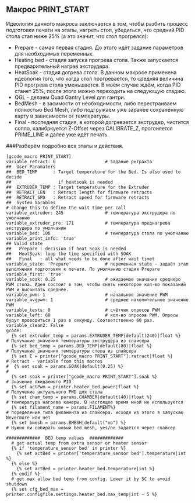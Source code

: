 ## Макрос PRINT_START

Идеология данного макроса заключается в том, чтобы разбить процесс подготовки печати на этапы, нагреть стол, убедиться, что средний PID стола стал ниже 25% (а это значит, что стол прогрелся):
- Prepare - самая первая стадия. До этого идёт задание параметров для необходимых переменных.
- Heating bed - стадия запуска прогрева стола. Также запускается предварительный нагрев экструдера.
- HeatSoak - стадия догрева стола. В данном макросе применена идеология того, что когда стол прогревается, то средняя величина PID прогрева стола уменьшается. В моём случае ждём, когда PID станет 25%, после этого можно переходить на следующую стадию.
- QGL - делаем Quad Gantry Level для гантри.
- BedMesh - в засимости от необходимости, либо перестраиваем полностью Bed Mesh, либо подгружаем уже заранее сохранённую карту в зависимости от температуры.
- Final - последняя стадия, в которой догревается экструдер, чистится сопло, калибркуется Z-Offset через CALIBRATE_Z, прогоняется PRIME_LINE и далее уже идёт печать.

###Разберём подробно все этапы и действия.

```
[gcode_macro PRINT_START]
variable_retract: 0                   # задание ретракта
##  User Paramaters
##  BED_TEMP      : Target temperature for the Bed. Is also used to decide 
##                  if heatsoak is needed
##  EXTRUDER_TEMP : Target temperature for the Extruder
##  RETRACT_LEN   : Retract length for firmware retracts
##  RETRACT_SPD   : Retract speed for firmware retracts
##  System Varables
# change this to define the wait time per call
variable_extruder: 245                # температура экструдера по умолчанию
variable_extruder_pre: 171            # температура преднагрева экструдера по умолчанию
variable_bed: 100                     # температура стола по умолчанию
variable_print_info: 'true'
## Valid state 
##   Prepare : decision if heat Soak is needed 
##   HeatSoak: loop the time specified with SOAK
##   Final   : all what needs to be done after wait timet
variable_state: 'Prepare'             # переменная state - задаёт этап выполнения подготовки к печати. По умолчанию стадия Prepare
variable_first: 'true'
variable_soak: 0.25                   # ожидаемое значание среднеро PWM стола. Идея состоит в том, чтобы снять некоторое кол-во показаний PWM и высчитать среднее.
variable_pwm: 1                       # начальное значение PWM
variable_avgpwm: 1                    # среднее накопительное значение PWM
variable_tests: 0                     # счётчик опросов PWM
variable_left: 60                     # кол-во опросов PWM. Опросы будут проводиться 1 раз в секунду. Соответственно 60 раз.
variable_clean2: False
gcode:
  {% set extruder_temp = params.EXTRUDER_TEMP|default(240)|float %}   # Получание значения температуры экструдера из слайсера
  {% set bed_temp = params.BED_TEMP|default(80)|float %}              # Получание значения температуры стола из слайсера
  {% set E = printer["gcode_macro PRINT_START"].retract|float %}      # Retract - variable from this macros
#  {% set soak = params.SOAK|default(0.25) %}                         # 
  {% set soak = printer["gcode_macro PRINT_START"].soak %}            # Значение ожидаемого PID
  {% set actPwm = printer.heater_bed.power|float %}                   # Получение актуального PWD для стола
  {% set cham_temp = params.CHAMBER|default(40)|float %}              # температура нагрева камеры. В настоящее время мной не используется
  {% set filament_name = params.FILAMENT%}                            # поределение типа филамента из слайсера. исходя из этого я запускаю Nevermore или нет
  {% set bmesh = params.BMESH|default("no") %}                        # Нужно ли собирать новый bed mesh, yes/no задаётся через слайсер

#############  BED temp values  #############
  # get actual temp from extra sensor or heater sensor
  {% if 'temperature_sensor bed' in printer %}
    {% set actBed = printer['temperature_sensor bed'].temperature|int %}
  {% else %}
    {% set actBed = printer.heater_bed.temperature|int %}
  {% endif %}
  # get max allow bed temp from config. Lower it by 5C to avoid shutdown
  {% set cfg_bed_max = printer.configfile.settings.heater_bed.max_temp|int - 5 %}
```